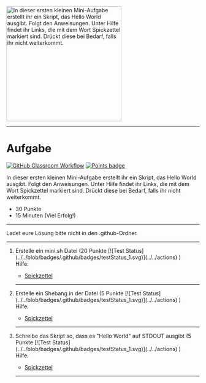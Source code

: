 <img src="https://upload.wikimedia.org/wikipedia/commons/thumb/2/28/HelloWorld.svg/512px-HelloWorld.svg.png" alt="In dieser ersten kleinen Mini-Aufgabe erstellt ihr ein Skript, das Hello World ausgibt. 
 Folgt den Anweisungen. Unter Hilfe findet ihr Links, die mit dem Wort Spickzettel markiert sind. Drückt diese bei Bedarf, falls ihr nicht weiterkommt. 
" width="300"/>

---
# Aufgabe
[![GitHub Classroom Workflow](https://github.com/GittyBitch/test-badges/actions/workflows/classroom.yml/badge.svg)](https://github.com/GittyBitch/test-badges/actions/workflows/classroom.yml) [![Points badge](../../blob/badges/.github/badges/points.svg)](../../actions) 

In dieser ersten kleinen Mini-Aufgabe erstellt ihr ein Skript, das Hello World ausgibt. 
 Folgt den Anweisungen. Unter Hilfe findet ihr Links, die mit dem Wort Spickzettel markiert sind. Drückt diese bei Bedarf, falls ihr nicht weiterkommt. 

* 30 Punkte
* 15 Minuten (Viel Erfolg!)

---
<p>Ladet eure Lösung bitte nicht in den .github-Ordner.  </p>

---
<ol>
<li> Erstelle ein mini.sh Datei (20 Punkte [![Test Status](../../blob/badges/.github/badges/testStatus_1.svg)](../../actions) )</li>
Hilfe: 
<ul><li><a href="https://wiki.ubuntuusers.de/Shell/Bash-Skripting-Guide_f%C3%BCr_Anf%C3%A4nger/">Spickzettel</a></li></ul> 

---
<li> Erstelle ein Shebang in der Datei (5 Punkte [![Test Status](../../blob/badges/.github/badges/testStatus_1.svg)](../../actions) )</li>
Hilfe: 
<ul><li><a href="https://wiki.ubuntuusers.de/Shebang_f%C3%BCr_Shellskripte/">Spickzettel</a></li></ul> 

---
<li> Schreibe das Skript so, dass es "Hello World" auf STDOUT ausgibt (5 Punkte [![Test Status](../../blob/badges/.github/badges/testStatus_1.svg)](../../actions) )</li>
Hilfe: 
<ul><li><a href="https://www.cyberciti.biz/faq/hello-world-bash-shell-script/">Spickzettel</a></li></ul> 

---
</ol>
